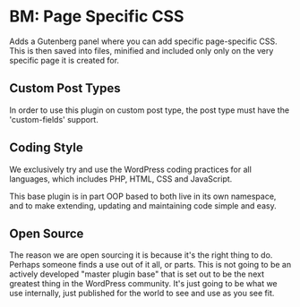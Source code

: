 # BM: Page Specific CSS
Adds a Gutenberg panel where you can add specific page-specific CSS.
This is then saved into files, minified and included only only on the very specific page it is created for.

## Custom Post Types
In order to use this plugin on custom post type, the post type must have the 'custom-fields' support.

## Coding Style
We exclusively try and use the WordPress coding practices for all languages,
which includes PHP, HTML, CSS and JavaScript.

This base plugin is in part OOP based to both live in its own namespace,
and to make extending, updating and maintaining code simple and easy.

## Open Source
The reason we are open sourcing it is because it's the right thing to do.
Perhaps someone finds a use out of it all, or parts. This is not going to be
an actively developed "master plugin base" that is set out to be the next
greatest thing in the WordPress community. It's just going to be what
we use internally, just published for the world to see and use as you see fit.
